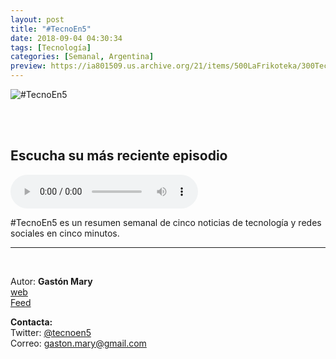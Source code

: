 ```yaml
---
layout: post
title: "#TecnoEn5"
date: 2018-09-04 04:30:34
tags: [Tecnología]
categories: [Semanal, Argentina]
preview: https://ia801509.us.archive.org/21/items/500LaFrikoteka/300TecnoEn5-GastnMary.png
---
```


![#TecnoEn5](https://ia801509.us.archive.org/21/items/500LaFrikoteka/500TecnoEn5-GastnMary.png)

<br/>
<br/>

## Escucha su más reciente episodio

<!--reproductor-feed=https://anchor.fm/s/69b8d1c/podcast/rss-->
<!--reproductor-start-->
<audio id="audio" preload="auto" controls="" src="https://anchor.fm/s/69b8d1c/podcast/play/1843676/https%3A%2F%2Fd3ctxlq1ktw2nl.cloudfront.net%2Fproduction%2F2018-11-4%2F6614333-44100-2-5e999d867445b.mp3"></audio>
<!--reproductor-end-->

#TecnoEn5 es un resumen semanal de cinco noticias de tecnología y redes sociales en cinco minutos.

_ _ _

<br>

Autor: **Gastón Mary**  
[web](http://radiolaotra.com.ar/tecnoen5)  
[Feed](https://anchor.fm/s/69b8d1c/podcast/rss)  


**Contacta:**  
Twitter: [@tecnoen5](https://twitter.com/tecnoen5)  
Correo: [gaston.mary@gmail.com](mailto:gaston.mary@gmail.com)  

